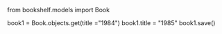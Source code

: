 from bookshelf.models import Book

book1 = Book.objects.get(title ="1984")
book1.title = "1985"
book1.save()